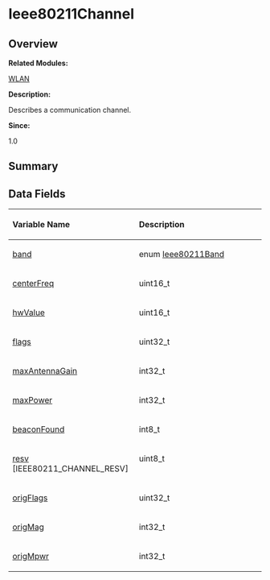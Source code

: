 # Ieee80211Channel<a name="EN-US_TOPIC_0000001054879538"></a>

## **Overview**<a name="section691054124093531"></a>

**Related Modules:**

[WLAN](wlan.md)

**Description:**

Describes a communication channel. 

**Since:**

1.0

## **Summary**<a name="section185932033093531"></a>

## Data Fields<a name="pub-attribs"></a>

<a name="table1275558986093531"></a>
<table><thead align="left"><tr id="row1536907974093531"><th class="cellrowborder" valign="top" width="50%" id="mcps1.1.3.1.1"><p id="p27690188093531"><a name="p27690188093531"></a><a name="p27690188093531"></a>Variable Name</p>
</th>
<th class="cellrowborder" valign="top" width="50%" id="mcps1.1.3.1.2"><p id="p1967543010093531"><a name="p1967543010093531"></a><a name="p1967543010093531"></a>Description</p>
</th>
</tr>
</thead>
<tbody><tr id="row537609215093531"><td class="cellrowborder" valign="top" width="50%" headers="mcps1.1.3.1.1 "><p id="p1047806183093531"><a name="p1047806183093531"></a><a name="p1047806183093531"></a><a href="wlan.md#gaab4e3330566d5b0b02e7c6117c7b9a73">band</a></p>
</td>
<td class="cellrowborder" valign="top" width="50%" headers="mcps1.1.3.1.2 "><p id="p764668166093531"><a name="p764668166093531"></a><a name="p764668166093531"></a>enum <a href="wlan.md#ga9882f415202cf9acb0f4cdfbc456a88d">Ieee80211Band</a> </p>
</td>
</tr>
<tr id="row1705696616093531"><td class="cellrowborder" valign="top" width="50%" headers="mcps1.1.3.1.1 "><p id="p1330009169093531"><a name="p1330009169093531"></a><a name="p1330009169093531"></a><a href="wlan.md#ga42300a5593bf6b40a4d823af2dbe2a5d">centerFreq</a></p>
</td>
<td class="cellrowborder" valign="top" width="50%" headers="mcps1.1.3.1.2 "><p id="p140727734093531"><a name="p140727734093531"></a><a name="p140727734093531"></a>uint16_t </p>
</td>
</tr>
<tr id="row767467343093531"><td class="cellrowborder" valign="top" width="50%" headers="mcps1.1.3.1.1 "><p id="p421660051093531"><a name="p421660051093531"></a><a name="p421660051093531"></a><a href="wlan.md#ga88c500579917b7a4b0167623851abcf2">hwValue</a></p>
</td>
<td class="cellrowborder" valign="top" width="50%" headers="mcps1.1.3.1.2 "><p id="p632745991093531"><a name="p632745991093531"></a><a name="p632745991093531"></a>uint16_t </p>
</td>
</tr>
<tr id="row294476051093531"><td class="cellrowborder" valign="top" width="50%" headers="mcps1.1.3.1.1 "><p id="p604743865093531"><a name="p604743865093531"></a><a name="p604743865093531"></a><a href="wlan.md#gaadedfd33df129639f135a6f5d0322e4e">flags</a></p>
</td>
<td class="cellrowborder" valign="top" width="50%" headers="mcps1.1.3.1.2 "><p id="p1344846879093531"><a name="p1344846879093531"></a><a name="p1344846879093531"></a>uint32_t </p>
</td>
</tr>
<tr id="row1596025200093531"><td class="cellrowborder" valign="top" width="50%" headers="mcps1.1.3.1.1 "><p id="p529129567093531"><a name="p529129567093531"></a><a name="p529129567093531"></a><a href="wlan.md#gacd256a8179e084497aad4cacfac77dc2">maxAntennaGain</a></p>
</td>
<td class="cellrowborder" valign="top" width="50%" headers="mcps1.1.3.1.2 "><p id="p980992745093531"><a name="p980992745093531"></a><a name="p980992745093531"></a>int32_t </p>
</td>
</tr>
<tr id="row443399887093531"><td class="cellrowborder" valign="top" width="50%" headers="mcps1.1.3.1.1 "><p id="p373956044093531"><a name="p373956044093531"></a><a name="p373956044093531"></a><a href="wlan.md#gaf998a486d7bc53071e68374a13aa18d8">maxPower</a></p>
</td>
<td class="cellrowborder" valign="top" width="50%" headers="mcps1.1.3.1.2 "><p id="p1163230080093531"><a name="p1163230080093531"></a><a name="p1163230080093531"></a>int32_t </p>
</td>
</tr>
<tr id="row1351957326093531"><td class="cellrowborder" valign="top" width="50%" headers="mcps1.1.3.1.1 "><p id="p6906171093531"><a name="p6906171093531"></a><a name="p6906171093531"></a><a href="wlan.md#ga55c6f1eaedc16b99dc299530a0dc6f83">beaconFound</a></p>
</td>
<td class="cellrowborder" valign="top" width="50%" headers="mcps1.1.3.1.2 "><p id="p790765334093531"><a name="p790765334093531"></a><a name="p790765334093531"></a>int8_t </p>
</td>
</tr>
<tr id="row1719329093093531"><td class="cellrowborder" valign="top" width="50%" headers="mcps1.1.3.1.1 "><p id="p1944889925093531"><a name="p1944889925093531"></a><a name="p1944889925093531"></a><a href="wlan.md#ga8ae51118ee5e1a121bad85055ecad454">resv</a> [IEEE80211_CHANNEL_RESV]</p>
</td>
<td class="cellrowborder" valign="top" width="50%" headers="mcps1.1.3.1.2 "><p id="p1300824917093531"><a name="p1300824917093531"></a><a name="p1300824917093531"></a>uint8_t </p>
</td>
</tr>
<tr id="row261584641093531"><td class="cellrowborder" valign="top" width="50%" headers="mcps1.1.3.1.1 "><p id="p951153875093531"><a name="p951153875093531"></a><a name="p951153875093531"></a><a href="wlan.md#gaa8e6146a2fa16a47e794d7d9bbaccf1e">origFlags</a></p>
</td>
<td class="cellrowborder" valign="top" width="50%" headers="mcps1.1.3.1.2 "><p id="p540756158093531"><a name="p540756158093531"></a><a name="p540756158093531"></a>uint32_t </p>
</td>
</tr>
<tr id="row1315811359093531"><td class="cellrowborder" valign="top" width="50%" headers="mcps1.1.3.1.1 "><p id="p1519868565093531"><a name="p1519868565093531"></a><a name="p1519868565093531"></a><a href="wlan.md#gaf5bc0d20f7c46fbcfd69cb62c3470dfe">origMag</a></p>
</td>
<td class="cellrowborder" valign="top" width="50%" headers="mcps1.1.3.1.2 "><p id="p514669926093531"><a name="p514669926093531"></a><a name="p514669926093531"></a>int32_t </p>
</td>
</tr>
<tr id="row1224607338093531"><td class="cellrowborder" valign="top" width="50%" headers="mcps1.1.3.1.1 "><p id="p903176081093531"><a name="p903176081093531"></a><a name="p903176081093531"></a><a href="wlan.md#gaa9666ab4a0f723741328722d1ab74588">origMpwr</a></p>
</td>
<td class="cellrowborder" valign="top" width="50%" headers="mcps1.1.3.1.2 "><p id="p1229307633093531"><a name="p1229307633093531"></a><a name="p1229307633093531"></a>int32_t </p>
</td>
</tr>
</tbody>
</table>

